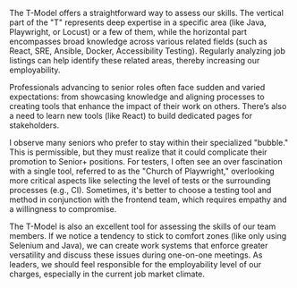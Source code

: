 The T-Model offers a straightforward way to assess our skills. The vertical part of the "T" represents deep expertise in
a specific area (like Java, Playwright, or Locust) or a few of them, while the horizontal part encompasses broad
knowledge across various related fields (such as React, SRE, Ansible, Docker, Accessibility Testing). Regularly
analyzing job listings can help identify these related areas, thereby increasing our employability.

Professionals advancing to senior roles often face sudden and varied expectations: from showcasing knowledge and
aligning processes to creating tools that enhance the impact of their work on others. There’s also a need to learn new
tools (like React) to build dedicated pages for stakeholders.

I observe many seniors who prefer to stay within their specialized "bubble." This is permissible, but they must realize
that it could complicate their promotion to Senior+ positions. For testers, I often see an over fascination with a
single tool, referred to as the "Church of Playwright," overlooking more critical aspects like selecting the level of
tests or the surrounding processes (e.g., CI). Sometimes, it's better to choose a testing tool and method in conjunction
with the frontend team, which requires empathy and a willingness to compromise.

The T-Model is also an excellent tool for assessing the skills of our team members. If we notice a tendency to stick to
comfort zones (like only using Selenium and Java), we can create work systems that enforce greater versatility and
discuss these issues during one-on-one meetings. As leaders, we should feel responsible for the employability level of
our charges, especially in the current job market climate.